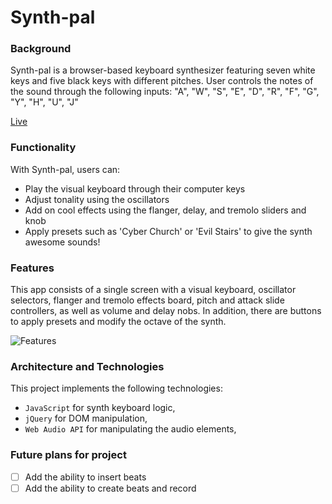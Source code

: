 # Synth-pal

### Background

Synth-pal is a browser-based keyboard synthesizer featuring seven white keys and five black keys with different pitches. User controls the notes of the sound through the following inputs: "A", "W", "S", "E", "D", "R", "F", "G", "Y", "H", "U", "J"

[Live](http://mattnguyen.win/SynthPal/)

### Functionality

With Synth-pal, users can:
- Play the visual keyboard through their computer keys
- Adjust tonality using the oscillators
- Add on cool effects using the flanger, delay, and tremolo sliders and knob
- Apply presets such as 'Cyber Church' or 'Evil Stairs' to give the synth awesome sounds!

### Features
This app consists of a single screen with a visual keyboard, oscillator selectors, flanger and tremolo effects board, pitch and attack slide controllers, as well as volume and delay nobs. In addition, there are buttons to apply presets and modify the octave of the synth.

![Features](https://github.com/jestir1234/synth-pal/blob/master/public/screenshot.png)

### Architecture and Technologies
This project implements the following technologies:
- `JavaScript` for synth keyboard logic,
- `jQuery` for DOM manipulation,
- `Web Audio API` for manipulating the audio elements,

### Future plans for project
- [ ] Add the ability to insert beats
- [ ] Add the ability to create beats and record
